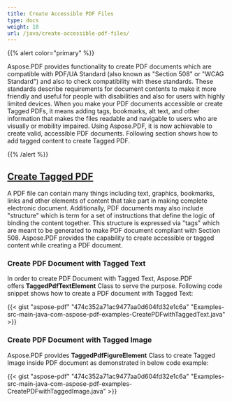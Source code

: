 ```yaml
---
title: Create Accessible PDF Files
type: docs
weight: 10
url: /java/create-accessible-pdf-files/
---
```


{{% alert color="primary" %}} 

Aspose.PDF provides functionality to create PDF documents which are compatible with PDF/UA Standard (also known as "Section 508" or "WCAG Standard") and also to check compatibility with these standards. These standards describe requirements for document contents to make it more friendly and useful for people with disabilities and also for users with highly limited devices. When you make your PDF documents accessible or create Tagged PDFs, it means adding tags, bookmarks, alt text, and other information that makes the files readable and navigable to users who are visually or mobility impaired. Using Aspose.PDF, it is now achievable to create valid, accessible PDF documents. Following section shows how to add tagged content to create Tagged PDF.

{{% /alert %}} 
## <ins>**Create Tagged PDF**
A PDF file can contain many things including text, graphics, bookmarks, links and other elements of content that take part in making complete electronic document. Additionally, PDF documents may also include "structure" which is term for a set of instructions that define the logic of binding the content together. This structure is expressed via "tags" which are meant to be generated to make PDF document compliant with Section 508. Aspose.PDF provides the capability to create accessible or tagged content while creating a PDF document.
### **Create PDF Document with Tagged Text**
In order to create PDF Document with Tagged Text, Aspose.PDF offers **TaggedPdfTextElement** Class to serve the purpose. Following code snippet shows how to create a PDF document with Tagged Text:

{{< gist "aspose-pdf" "474c352a71ac9477aa0d604fd32e1c6a" "Examples-src-main-java-com-aspose-pdf-examples-CreatePDFwithTaggedText.java" >}}
### **Create PDF Document with Tagged Image**
Aspose.PDF provides **TaggedPdfFigureElement** Class to create Tagged Image inside PDF document as demonstrated in below code example:

{{< gist "aspose-pdf" "474c352a71ac9477aa0d604fd32e1c6a" "Examples-src-main-java-com-aspose-pdf-examples-CreatePDFwithTaggedImage.java" >}}
